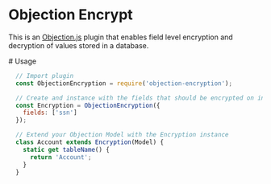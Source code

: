 # Objection Encrypt
This is an [Objection.js](https://vincit.github.io/objection.js/) plugin that enables field level encryption and decryption of values stored in a database.

# Usage
```javascript
  // Import plugin
  const ObjectionEncryption = require('objection-encryption');

  // Create and instance with the fields that should be encrypted on insert and decrypted on find.
  const Encryption = ObjectionEncryption({
    fields: ['ssn']
  });

  // Extend your Objection Model with the Encryption instance
  class Account extends Encryption(Model) {
    static get tableName() {
      return 'Account';
    }
  }

```
